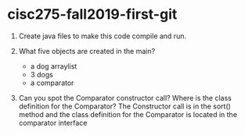 
# cisc275-fall2019-first-git
1. Create java files to make this code compile and run.

2. What five objects are created in the main?
     - a dog arraylist
     - 3 dogs
     - a comparator

3. Can you spot the Comparator constructor call? Where is the class definition for the Comparator?
The Constructor call is in the sort() method and the class definition for the Comparator is located in the comparator interface  
